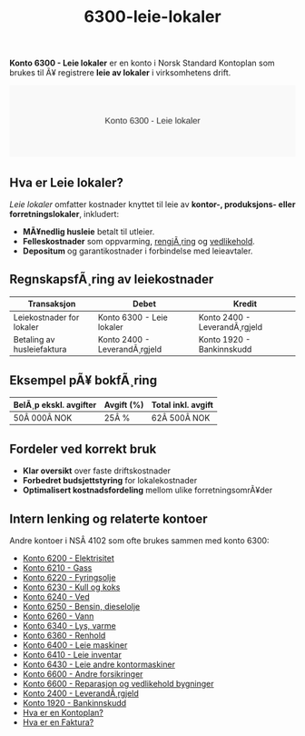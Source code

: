 ﻿---
title: "6300-leie-lokaler"
meta_title: "6300-leie-lokaler"
meta_description: "**Konto 6300 - Leie lokaler** er en konto i Norsk Standard Kontoplan som brukes til Ã¥ registrere **leie av lokaler** i virksomhetens drift."
slug: 6300-leie-lokaler
type: blog
layout: pages/single
---

**Konto 6300 - Leie lokaler** er en konto i Norsk Standard Kontoplan som brukes til Ã¥ registrere **leie av lokaler** i virksomhetens drift.

![Illustrasjon av konto 6300 Leie lokaler](6300-leie-lokaler-image.svg)

## Hva er Leie lokaler?

*Leie lokaler* omfatter kostnader knyttet til leie av **kontor-, produksjons- eller forretningslokaler**, inkludert:

* **MÃ¥nedlig husleie** betalt til utleier.
* **Felleskostnader** som oppvarming, [rengjÃ¸ring](/blogs/kontoplan/6360-renhold "Konto 6360 - Renhold") og [vedlikehold](/blogs/kontoplan/7020-vedlikehold "Konto 7020 - Vedlikehold").
* **Depositum** og garantikostnader i forbindelse med leieavtaler.

## RegnskapsfÃ¸ring av leiekostnader

| Transaksjon                | Debet                          | Kredit                       |
|----------------------------|--------------------------------|------------------------------|
| Leiekostnader for lokaler  | Konto 6300 - Leie lokaler      | Konto 2400 - LeverandÃ¸rgjeld |
| Betaling av husleiefaktura | Konto 2400 - LeverandÃ¸rgjeld   | Konto 1920 - Bankinnskudd    |

## Eksempel pÃ¥ bokfÃ¸ring

| BelÃ¸p ekskl. avgifter | Avgift (%) | Total inkl. avgift |
|-----------------------|------------|--------------------|
| 50Â 000Â NOK            | 25Â %       | 62Â 500Â NOK         |

## Fordeler ved korrekt bruk

* **Klar oversikt** over faste driftskostnader
* **Forbedret budsjettstyring** for lokalekostnader
* **Optimalisert kostnadsfordeling** mellom ulike forretningsomrÃ¥der

## Intern lenking og relaterte kontoer

Andre kontoer i NSÂ 4102 som ofte brukes sammen med konto 6300:

* [Konto 6200 - Elektrisitet](/blogs/kontoplan/6200-elektrisitet "Konto 6200 - Elektrisitet")
* [Konto 6210 - Gass](/blogs/kontoplan/6210-gass "Konto 6210 - Gass")
* [Konto 6220 - Fyringsolje](/blogs/kontoplan/6220-fyringsolje "Konto 6220 - Fyringsolje")
* [Konto 6230 - Kull og koks](/blogs/kontoplan/6230-kull-koks "Konto 6230 - Kull og koks")
* [Konto 6240 - Ved](/blogs/kontoplan/6240-ved "Konto 6240 - Ved")
* [Konto 6250 - Bensin, dieselolje](/blogs/kontoplan/6250-bensin-dieselolje "Konto 6250 - Bensin, dieselolje")
* [Konto 6260 - Vann](/blogs/kontoplan/6260-vann "Konto 6260 - Vann")
* [Konto 6340 - Lys, varme](/blogs/kontoplan/6340-lys-varme "Konto 6340 - Lys, varme")
* [Konto 6360 - Renhold](/blogs/kontoplan/6360-renhold "Konto 6360 - Renhold")
* [Konto 6400 - Leie maskiner](/blogs/kontoplan/6400-leie-maskiner "Konto 6400 - Leie maskiner")
* [Konto 6410 - Leie inventar](/blogs/kontoplan/6410-leie-inventar "Konto 6410 - Leie inventar")
* [Konto 6430 - Leie andre kontormaskiner](/blogs/kontoplan/6430-leie-andre-kontormaskiner "Konto 6430 - Leie andre kontormaskiner")
* [Konto 6600 - Andre forsikringer](/blogs/kontoplan/6600-andre-forsikringer "Konto 6600 - Andre forsikringer")
* [Konto 6600 - Reparasjon og vedlikehold bygninger](/blogs/kontoplan/6600-reparasjon-og-vedlikehold-bygninger "Konto 6600 - Reparasjon og vedlikehold bygninger")
* [Konto 2400 - LeverandÃ¸rgjeld](/blogs/kontoplan/2400-leverandorgjeld "Konto 2400 - LeverandÃ¸rgjeld")
* [Konto 1920 - Bankinnskudd](/blogs/kontoplan/1920-bankinnskudd "Konto 1920 - Bankinnskudd")
* [Hva er en Kontoplan?](/blogs/regnskap/hva-er-kontoplan "Hva er en Kontoplan? Komplett Guide til Kontoplaner i Norsk Regnskap")
* [Hva er en Faktura?](/blogs/regnskap/hva-er-en-faktura "Hva er en Faktura? En Guide til Norske Fakturakrav")
